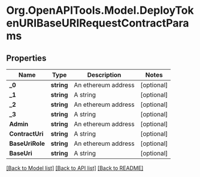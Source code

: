 # Org.OpenAPITools.Model.DeployTokenURIBaseURIRequestContractParams

## Properties

Name | Type | Description | Notes
------------ | ------------- | ------------- | -------------
**_0** | **string** | An ethereum address | [optional] 
**_1** | **string** | A string | [optional] 
**_2** | **string** | An ethereum address | [optional] 
**_3** | **string** | A string | [optional] 
**Admin** | **string** | An ethereum address | [optional] 
**ContractUri** | **string** | A string | [optional] 
**BaseUriRole** | **string** | An ethereum address | [optional] 
**BaseUri** | **string** | A string | [optional] 

[[Back to Model list]](../README.md#documentation-for-models) [[Back to API list]](../README.md#documentation-for-api-endpoints) [[Back to README]](../README.md)

